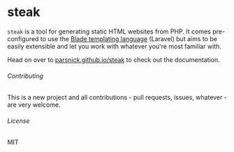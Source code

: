 # steak

`steak` is a tool for generating static HTML websites from PHP. It comes pre-configured to use the 
[Blade templating language](https://laravel.com/docs/5.2/blade) (Laravel) but aims to be easily
extensible and let you work with whatever you're most familiar with.

Head on over to [parsnick.github.io/steak](http://parsnick.github.io/steak) to check out the documentation.


###### Contributing
This is a new project and all contributions - pull requests, issues, whatever - are very welcome.


###### License
MIT
